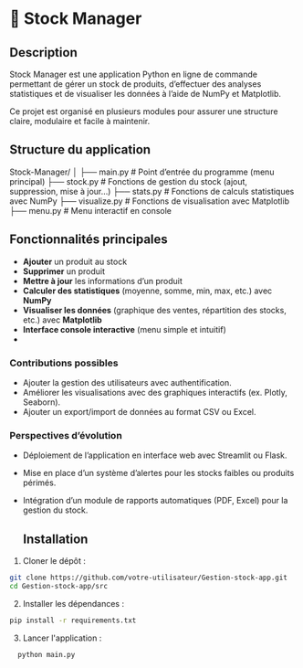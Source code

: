 # 🏪 Stock Manager  
## Description
Stock Manager est une application Python en ligne de commande permettant de gérer un stock de produits, d’effectuer des analyses statistiques et de visualiser les données à l’aide de NumPy et Matplotlib.

Ce projet est organisé en plusieurs modules pour assurer une structure claire, modulaire et facile à maintenir.

##  Structure du application 
Stock-Manager/
│
├── main.py              # Point d’entrée du programme (menu principal)
├── stock.py             # Fonctions de gestion du stock (ajout, suppression, mise à jour…)
├── stats.py             # Fonctions de calculs statistiques avec NumPy
├── visualize.py         # Fonctions de visualisation avec Matplotlib
├── menu.py              # Menu interactif en console

##  Fonctionnalités principales

-  **Ajouter** un produit au stock
-  **Supprimer** un produit
-  **Mettre à jour** les informations d’un produit
-  **Calculer des statistiques** (moyenne, somme, min, max, etc.) avec **NumPy**
-  **Visualiser les données** (graphique des ventes, répartition des stocks, etc.) avec **Matplotlib**
-  **Interface console interactive** (menu simple et intuitif)
-  
### Contributions possibles
- Ajouter la gestion des utilisateurs avec authentification.   
- Améliorer les visualisations avec des graphiques interactifs (ex. Plotly, Seaborn).  
- Ajouter un export/import de données au format CSV ou Excel.  

### Perspectives d’évolution
- Déploiement de l’application en interface web avec Streamlit ou Flask.  
- Mise en place d’un système d’alertes pour les stocks faibles ou produits périmés.  
- Intégration d’un module de rapports automatiques (PDF, Excel) pour la gestion du stock.

  ## Installation

1. Cloner le dépôt :
```bash
git clone https://github.com/votre-utilisateur/Gestion-stock-app.git
cd Gestion-stock-app/src
```
2. Installer les dépendances :
```bash
pip install -r requirements.txt
```
3. Lancer l'application :
```bash
  python main.py
```








